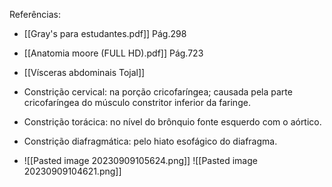 Referências: 
* [[Gray's para estudantes.pdf]] Pág.298
* [[Anatomia moore (FULL HD).pdf]] Pág.723
* [[Vísceras abdominais Tojal]]

* Constrição cervical: na porção cricofaríngea; causada pela parte cricofaríngea do músculo constritor inferior da faringe.
* Constrição torácica: no nível do brônquio fonte esquerdo com o aórtico.
* Constrição diafragmática: pelo hiato esofágico do diafragma. 
* ![[Pasted image 20230909105624.png]]
![[Pasted image 20230909104621.png]]
